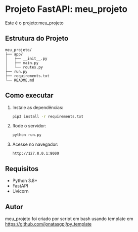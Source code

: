 # Projeto FastAPI: meu_projeto

Este é o projeto:meu_projeto

## Estrutura do Projeto

```
meu_projeto/
├── app/
│   ├── __init__.py
│   ├── main.py
│   └── routes.py
├── run.py
├── requirements.txt
└── README.md
```

## Como executar

1. Instale as dependências:
   ```bash
   pip3 install -r requirements.txt
   ```

2. Rode o servidor:
   ```bash
   python run.py
   ```

3. Acesse no navegador:
   ```
   http://127.0.0.1:8000
   ```

## Requisitos

- Python 3.8+
- FastAPI
- Uvicorn

## Autor

meu_projeto foi criado por script em bash usando template em https://github.com/jonatasgpj/py_template
